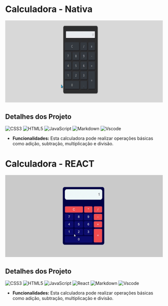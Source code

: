 # Calculadora - Nativa

![Perfil](../assets/img/Calculadora.gif)

## Detalhes dos Projeto

![CSS3](https://img.shields.io/badge/CSS3-000?style=for-the-badge&logo=css3&logoColor=264CE4)
![HTML5](https://img.shields.io/badge/HTML5-000?style=for-the-badge&logo=html5)
![JavaScript](https://img.shields.io/badge/JavaScript-black?style=for-the-badge&logo=javascript&logoColor=yellow)
![Markdown](https://img.shields.io/badge/Markdown-000?style=for-the-badge&logo=markdown)
![Vscode](https://img.shields.io/badge/Vscode-black?style=for-the-badge&logo=visual-studio-code&logoColor=007ACC)

- **Funcionalidades:** Esta calculadora pode realizar operações básicas como adição, subtração, multiplicação e divisão.

# Calculadora - REACT

![Perfil](../assets/img/React-Calculadora.gif)

## Detalhes dos Projeto

![CSS3](https://img.shields.io/badge/CSS3-000?style=for-the-badge&logo=css3&logoColor=264CE4)
![HTML5](https://img.shields.io/badge/HTML5-000?style=for-the-badge&logo=html5)
![JavaScript](https://img.shields.io/badge/JavaScript-black?style=for-the-badge&logo=javascript&logoColor=yellow)
![React](https://img.shields.io/badge/React-000?style=for-the-badge&logo=React&logoColor=264CE4)
![Markdown](https://img.shields.io/badge/Markdown-000?style=for-the-badge&logo=markdown)
![Vscode](https://img.shields.io/badge/Vscode-black?style=for-the-badge&logo=visual-studio-code&logoColor=007ACC)

- **Funcionalidades:** Esta calculadora pode realizar operações básicas como adição, subtração, multiplicação e divisão.